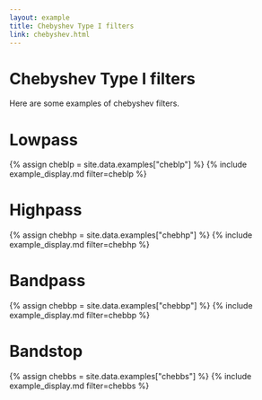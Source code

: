 ```yaml
---
layout: example
title: Chebyshev Type I filters
link: chebyshev.html
---
```


# Chebyshev Type I filters

Here are some examples of chebyshev filters.

# Lowpass

{% assign cheblp = site.data.examples["cheblp"] %}
{% include example_display.md filter=cheblp %}


# Highpass

{% assign chebhp = site.data.examples["chebhp"] %}
{% include example_display.md filter=chebhp %}

# Bandpass

{% assign chebbp = site.data.examples["chebbp"] %}
{% include example_display.md filter=chebbp %}

# Bandstop

{% assign chebbs = site.data.examples["chebbs"] %}
{% include example_display.md filter=chebbs %}
